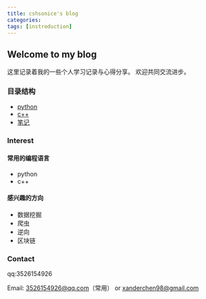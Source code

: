 ```yaml
---
title: cshsonice's blog
categories: 
tags: [instroduction]
---
```


## Welcome to my blog

这里记录着我的一些个人学习记录与心得分享。
欢迎共同交流进步。

### 目录结构
* [python](python)
* [c++](cpp)
* [笔记](note)

### Interest
#### 常用的编程语言
* python
* c++
#### 感兴趣的方向
* 数据挖掘
* 爬虫
* 逆向
* 区块链

### Contact

qq:3526154926

Email: 3526154926@qq.com（常用） or xanderchen98@gmail.com
